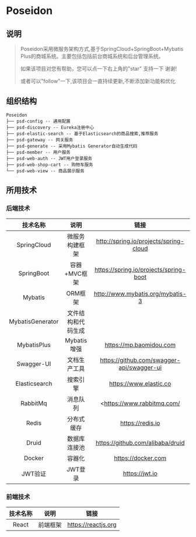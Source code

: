 # Poseidon

## 说明

> Poseidon采用微服务架构方式,基于SpringCloud+SpringBoot+Mybatis Plus的商城系统。主要包括包括前台商城系统和后台管理系统。
>
> 如果该项目对您有帮助，您可以点一下右上角的"star" 支持一下 谢谢!
>
> 或者可以"follow"一下,该项目会一直持续更新,不断添加新功能和优化

## 组织结构

```
Poseidon
├── psd-config -- 通用配置
├── psd-discovery -- Eureka注册中心
├── psd-elastic-search -- 基于Elasticsearch的商品搜索,推荐服务
├── psd-gateway -- 网关服务
├── psd-generate -- 采用Mybatis Generator自动生成代码
├── psd-member -- 用户服务
├── psd-web-auth -- JWT用户登录服务
├── psd-web-shop-cart -- 购物车服务
└── psd-web-view -- 商品展示服务
```

## 所用技术

### 后端技术

|     技术名称     |        说明        |                    链接                     |
| :--------------: | :----------------: | :-----------------------------------------: |
|   SpringCloud    |   微服务构建框架   |   http://spring.io/projects/spring-cloud    |
|    SpringBoot    |    容器+MVC框架    |   https://spring.io/projects/spring-boot    |
|     Mybatis      |      ORM框架       |      http://www.mybatis.org/mybatis-3       |
| MybatisGenerator | 文件结构和代码生成 |                                             |
|   MybatisPlus    |    Mybatis增强     |           https://mp.baomidou.com           |
|    Swagger-UI    |    文档生产工具    | <https://github.com/swagger-api/swagger-ui> |
|  Elasticsearch   |      搜索引擎      |           https://www.elastic.co            |
|     RabbitMq     |      消息队列      |         <https://www.rabbitmq.com/          |
|      Redis       |     分布式缓存     |              https://redis.io               |
|      Druid       |    数据库连接池    |      https://github.com/alibaba/druid       |
|      Docker      |       容器化       |             https://docker.com              |
|     JWT验证      |      JWT登录       |               https://jwt.io                |

### 前端技术

| 技术名称 |   说明   |        链接         |
| :------: | :------: | :-----------------: |
|  React   | 前端框架 | https://reactjs.org |

